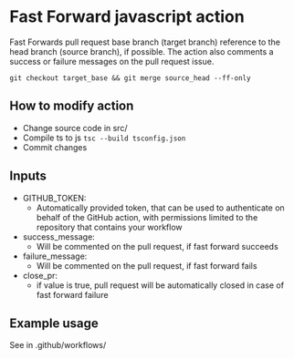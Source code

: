 # Fast Forward javascript action

Fast Forwards pull request base branch (target branch) reference to the head branch (source branch), if possible. The action also comments a success or failure messages on the pull request issue.

```git checkout target_base && git merge source_head --ff-only```

## How to modify action

- Change source code in src/
- Compile ts to js ```tsc --build tsconfig.json```
- Commit changes

## Inputs

- GITHUB_TOKEN:
  - Automatically provided token, that can be used to authenticate on behalf of the GitHub action, with permissions limited to the repository that contains your workflow
- success_message:
  - Will be commented on the pull request, if fast forward succeeds
- failure_message:
  - Will be commented on the pull request, if fast forward fails
- close_pr:
  - if value is true, pull request will be automatically closed in case of fast forward failure

## Example usage


See in .github/workflows/
